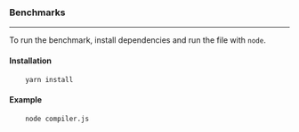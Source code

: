 ### Benchmarks
* * *

To run the benchmark, install dependencies and run the file with `node`.

#### Installation
```sh
    yarn install
```

#### Example
```sh
    node compiler.js
```
